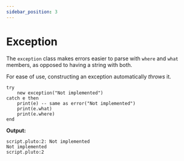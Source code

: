 ```yaml
---
sidebar_position: 3
---
```

# Exception

The `exception` class makes errors easier to parse with `where` and `what` members, as opposed to having a string with both.

For ease of use, constructing an exception automatically _throws_ it.

```pluto showLineNumbers
try
    new exception("Not implemented")
catch e then
    print(e) -- same as error("Not implemented")
    print(e.what)
    print(e.where)
end
```
**Output:**
```
script.pluto:2: Not implemented
Not implemented
script.pluto:2
```
